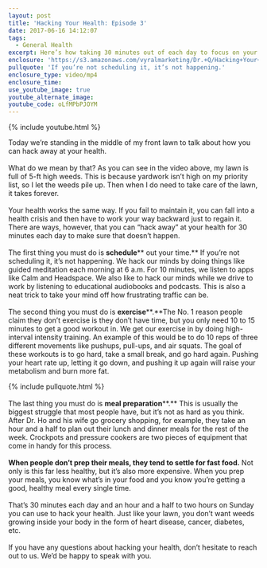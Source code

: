```yaml
---
layout: post
title: 'Hacking Your Health: Episode 3'
date: 2017-06-16 14:12:07
tags:
  - General Health
excerpt: Here’s how taking 30 minutes out of each day to focus on your health can reap tremendous long-term benefits for you.
enclosure: 'https://s3.amazonaws.com/vyralmarketing/Dr.+Q/Hacking+Your+Time+Hacking+Your+Health+Episode+3.mp4'
pullquote: 'If you’re not scheduling it, it’s not happening.'
enclosure_type: video/mp4
enclosure_time:
use_youtube_image: true
youtube_alternate_image:
youtube_code: oLfMPbPJOYM
---
```



{% include youtube.html %}

Today we’re standing in the middle of my front lawn to talk about how you can hack away at your health.&nbsp;
<br>&nbsp;
<br>What do we mean by that? As you can see in the video above, my lawn is full of 5-ft high weeds. This is because yardwork isn’t high on my priority list, so I let the weeds pile up. Then when I do need to take care of the lawn, it takes forever.&nbsp;
<br>&nbsp;
<br>Your health works the same way. If you fail to maintain it, you can fall into a health crisis and then have to work your way backward just to regain it. There are ways, however, that you can “hack away” at your health for 30 minutes each day to make sure that doesn’t happen.
<br>&nbsp;
<br>The first thing you must do is **schedule**** out your time.** If you’re not scheduling it, it’s not happening. We hack our minds by doing things like guided meditation each morning at 6 a.m. For 10 minutes, we listen to apps like Calm and Headspace. We also like to hack our minds while we drive to work by listening to educational audiobooks and podcasts. This is also a neat trick to take your mind off how frustrating traffic can be.&nbsp;
<br>&nbsp;
<br>The second thing you must do is **exercise****.**The No. 1 reason people claim they don’t exercise is they don’t have time, but you only need 10 to 15 minutes to get a good workout in. We get our exercise in by doing high-interval intensity training. An example of this would be to do 10 reps of three different movements like pushups, pull-ups, and air squats. The goal of these workouts is to go hard, take a small break, and go hard again. Pushing your heart rate up, letting it go down, and pushing it up again will raise your metabolism and burn more fat.&nbsp;

{% include pullquote.html %}
<br>
<br>The last thing you must do is **meal preparation****.** This is usually the biggest struggle that most people have, but it’s not as hard as you think. After Dr. Ho and his wife go grocery shopping, for example, they take an hour and a half to plan out their lunch and dinner meals for the rest of the week. Crockpots and pressure cookers are two pieces of equipment that come in handy for this process.&nbsp;
<br>&nbsp;
<br>**When people don’t prep their meals, they tend to settle for fast food.** Not only is this far less healthy, but it’s also more expensive. When you prep your meals, you know what’s in your food and you know you’re getting a good, healthy meal every single time.&nbsp;
<br>&nbsp;
<br>That’s 30 minutes each day and an hour and a half to two hours on Sunday you can use to hack your health. Just like your lawn, you don’t want weeds growing inside your body in the form of heart disease, cancer, diabetes, etc.&nbsp;
<br>&nbsp;
<br>If you have any questions about hacking your health, don’t hesitate to reach out to us. We’d be happy to speak with you.